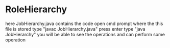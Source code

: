 # RoleHierarchy
here JobHierarchy.java contains the code
open cmd prompt where the this file is stored
type "javac JobHierarchy.java" press enter
type "java JobHierarchy"
you will be able to see the  operations 
and can perform some operation
